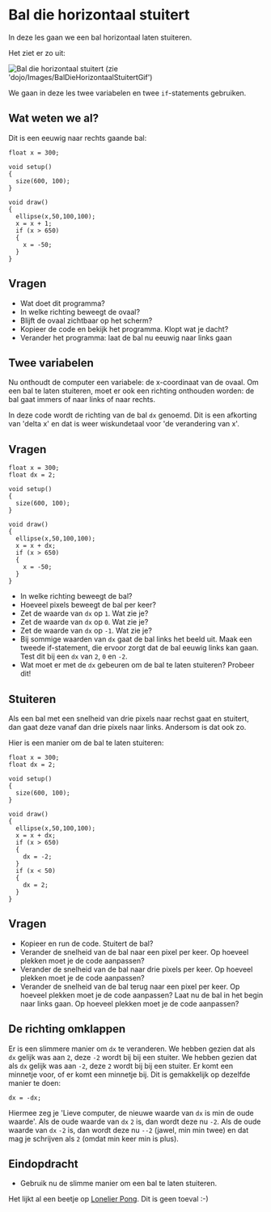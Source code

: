 # Bal die horizontaal stuitert

In deze les gaan we een bal horizontaal laten stuiteren.

Het ziet er zo uit:

![Bal die horizontaal stuitert (zie 'dojo/Images/BalDieHorizontaalStuitertGif')](BalDieHorizontaalStuitert.png)

We gaan in deze les twee variabelen en twee `if`-statements gebruiken. 

## Wat weten we al?

Dit is een eeuwig naar rechts gaande bal:

```
float x = 300;

void setup()
{
  size(600, 100);
}

void draw()
{
  ellipse(x,50,100,100);
  x = x + 1;
  if (x > 650)
  {
    x = -50;
  }
}
```

## Vragen 

 * Wat doet dit programma?
 * In welke richting beweegt de ovaal?
 * Blijft de ovaal zichtbaar op het scherm?
 * Kopieer de code en bekijk het programma. Klopt wat je dacht?
 * Verander het programma: laat de bal nu eeuwig naar links gaan

## Twee variabelen

Nu onthoudt de computer een variabele: de x-coordinaat van de ovaal.
Om een bal te laten stuiteren, moet er ook een richting onthouden worden:
de bal gaat immers of naar links of naar rechts.

In deze code wordt de richting van de bal `dx` genoemd. Dit is een afkorting
van 'delta x' en dat is weer wiskundetaal voor 'de verandering van x'.

## Vragen

```
float x = 300;
float dx = 2;

void setup()
{
  size(600, 100);
}

void draw()
{
  ellipse(x,50,100,100);
  x = x + dx;
  if (x > 650)
  {
    x = -50;
  }
}
```

 * In welke richting beweegt de bal? 
 * Hoeveel pixels beweegt de bal per keer?
 * Zet de waarde van `dx` op `1`. Wat zie je?
 * Zet de waarde van `dx` op `0`. Wat zie je?
 * Zet de waarde van `dx` op `-1`. Wat zie je?
 * Bij sommige waarden van `dx` gaat de bal links het beeld uit. Maak een tweede if-statement, die ervoor zorgt dat de bal eeuwig links kan gaan. 
   Test dit bij een `dx` van `2`, `0` en `-2`.
 * Wat moet er met de `dx` gebeuren om de bal te laten stuiteren? Probeer dit!

## Stuiteren

Als een bal met een snelheid van drie pixels naar rechst gaat en stuitert, dan gaat deze vanaf dan drie pixels naar links.
Andersom is dat ook zo.

Hier is een manier om de bal te laten stuiteren:

```
float x = 300;
float dx = 2;

void setup()
{
  size(600, 100);
}

void draw()
{
  ellipse(x,50,100,100);
  x = x + dx;
  if (x > 650)
  {
    dx = -2;
  }
  if (x < 50)
  {
    dx = 2;
  }
}
```

## Vragen

 * Kopieer en run de code. Stuitert de bal?
 * Verander de snelheid van de bal naar een pixel per keer. Op hoeveel plekken moet je de code aanpassen?
 * Verander de snelheid van de bal naar drie pixels per keer. Op hoeveel plekken moet je de code aanpassen?
 * Verander de snelheid van de bal terug naar een pixel per keer. Op hoeveel plekken moet je de code aanpassen? 
   Laat nu de bal in het begin naar links gaan. Op hoeveel plekken moet je de code aanpassen?

## De richting omklappen

Er is een slimmere manier om `dx` te veranderen. We hebben gezien dat als `dx` gelijk was aan `2`, deze `-2` wordt bij bij een stuiter.
We hebben gezien dat als `dx` gelijk was aan `-2`, deze `2` wordt bij bij een stuiter. Er komt een minnetje voor, of er komt een minnetje bij.
Dit is gemakkelijk op dezelfde manier te doen:

```
dx = -dx;
```

Hiermee zeg je 'Lieve computer, de nieuwe waarde van `dx` is min de oude waarde'. Als de oude waarde van `dx` `2` is, dan wordt deze nu `-2`.
Als de oude waarde van `dx` `-2` is, dan wordt deze nu `--2` (jawel, min min twee) en dat mag je schrijven als `2` (omdat min keer min is plus).

## Eindopdracht

 * Gebruik nu de slimme manier om een bal te laten stuiteren.

Het lijkt al een beetje op [Lonelier Pong](https://github.com/richelbilderbeek/LonelierPong). Dit is geen toeval :-)
